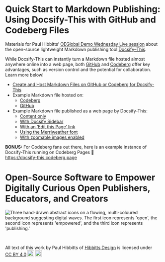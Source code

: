 <h1><b>Quick Start to Markdown Publishing:</b><br> Using Docsify-This with GitHub and Codeberg Files</h1> 

Materials for Paul Hibbitts’ [OEGlobal Demo Wednesday Live session](https://www.oeglobal.org/event/demo-wednesdays-docsify-this/) about the open-source lightweight Markdown publishing tool [Docsify&#8288;&#8211;&#8288;This](https://Docsify-This.net).

While Docsify-This can instantly turn a Markdown file hosted almost anywhere online into a web page, both [GitHub](https://github.com) and [Codeberg](https://codeberg.org) offer key advantages, such as version control and the potential for collaboration. Learn more below!

- [Create and Host Markdown Files on GitHub or Codeberg for Docsify-This](https://docsify-this.net/?basePath=https://raw.githubusercontent.com/paulhibbitts/oeglobal-demo-wednesday-live-docsify-this/main/pages&homepage=create-and-host-a-markdown-file.md&edit-link=https://github.com/paulhibbitts/oeglobal-demo-wednesday-live-docsify-this/blob/main/pages/create-and-host-a-markdown-file.md&edit-link-text=Suggest%20an%20Edit%20to%20this%20Page%20on%20GitHub&browser-tab-title=Create%20and%20Host%20Markdown%20Files%20on%20GitHub%20or%20Codeberg&toc=true&toc-headings=h2,h3&dark-mode=true)
- Example Markdown file hosted on:
  - [Codeberg](https://codeberg.org/paulhibbitts/docsify-this-demo-files/src/branch/main/example.md)
  - [GitHub](https://github.com/paulhibbitts/docsify-this-demo-files/blob/main/example.md)
- Example Markdown file published as a web page by Docsify-This:
  - [Content only](https://docsify-this.net/?basePath=https://raw.githubusercontent.com/paulhibbitts/docsify-this-demo-files/main&homepage=example.md)
  - [With Docsify Sidebar](https://docsify-this.net/?basePath=https://raw.githubusercontent.com/paulhibbitts/docsify-this-demo-files/main&homepage=example.md&sidebar=true&maxLevel=3)
  - [With an ‘Edit this Page’ link](https://docsify-this.net/?basePath=https://raw.githubusercontent.com/paulhibbitts/docsify-this-demo-files/main&homepage=example.md&edit-link=https://github.com/paulhibbitts/docsify-this-demo-files/blob/main/example.md)
  - [Using the Merriweather font](https://docsify-this.net/?basePath=https://raw.githubusercontent.com/paulhibbitts/docsify-this-demo-files/main&homepage=example.md&font-family=Merriweather,Georgia,serif)
  - [With zoomable images enabled](https://docsify-this.net/?basePath=https://raw.githubusercontent.com/paulhibbitts/docsify-this-demo-files/main&homepage=example.md&zoom-images=true)

**BONUS:** For Codeberg fans out there, here is an example instance of Docsify-This running on Codeberg Pages 🚀  
https://docsify-this.codeberg.page

<h1>Open-Source Software to Empower Digitally Curious Open Publishers, Educators, and&nbsp;Creators</h1> 

<img src="https://github.com/user-attachments/assets/885d5aec-3a0f-40d6-bd52-55371dd4c1d7" alt="Three hand-drawn abstract icons on a flowing, multi-coloured background suggesting digital waves. The first icon represents 'open', the second icon represents 'empowered', and the third icon represents 'publishing.'" title="Image created by Jason Toal of Same Page Studio">

<br><p xmlns:cc="http://creativecommons.org/ns#" >All text of this work by <span property="cc:attributionName">Paul Hibbitts of <a href="https://hibbittsdesign.org"> Hibbitts Design</a></span> is licensed under <a href="https://creativecommons.org/licenses/by/4.0/?ref=chooser-v1" target="_blank" rel="license noopener noreferrer" style="display:inline-block;">CC BY 4.0<img style="height:22px!important;margin-left:3px;vertical-align:text-bottom;" src="https://mirrors.creativecommons.org/presskit/icons/cc.svg?ref=chooser-v1" alt=""><img style="height:22px!important;margin-left:3px;vertical-align:text-bottom;" src="https://mirrors.creativecommons.org/presskit/icons/by.svg?ref=chooser-v1" alt=""></a></p>
